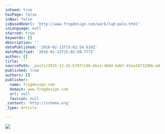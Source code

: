 ```yaml
---
inFeed: true
hasPage: false
inNav: false
isBasedOnUrl: 'http://www.frogdesign.com/work/lqd-palo.html'
inLanguage: null
starred: true
keywords: []
description: ''
datePublished: '2016-02-13T15:02:54.610Z'
dateModified: '2016-02-13T15:02:50.777Z'
author: []
title: ''
sourcePath: _posts/2015-12-25-b78f7c86-bbe1-46dd-bdbf-41ea16712d6b.md
published: true
authors: []
publisher:
  name: frogdesign.com
  domain: www.frogdesign.com
  url: null
  favicon: null
_context: 'http://schema.org'
_type: Article

---
```

![](https://s3-us-west-2.amazonaws.com/the-grid-img/p/fc86a229bdaa0d96e20f5f102b433fa8a91fe6a1.jpg)